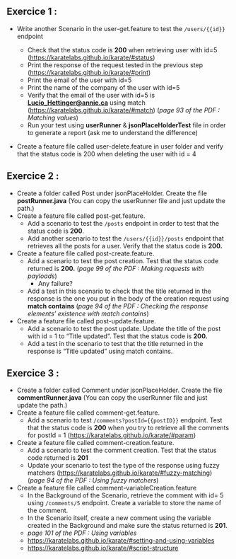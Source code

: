 
## Exercice 1 :



- Write another Scenario in the user-get.feature to test the `/users/{{id}}` endpoint
    - Check that the status code is **200** when retrieving user with id=5 (https://karatelabs.github.io/karate/#status)
    - Print the response of the request tested in the previous step (https://karatelabs.github.io/karate/#print)
    - Print the email of the user with id=5
    - Print the name of the company of the user with id=5
    - Verify that the email of the user with id=5 is **Lucio_Hettinger@annie.ca** using match (https://karatelabs.github.io/karate/#match) (*page 93 of the PDF : Matching values*)
    - Run your test using **userRunner** & **jsonPlaceHolderTest** file in order to generate a report (ask me to understand the difference)

- Create a feature file called user-delete.feature in user folder and verify that the status code is 200 when deleting the user with id = 4

## Exercice 2 :



- Create a folder called Post under jsonPlaceHolder. Create the file **postRunner.java** (You can copy the userRunner file and just update the path.)
- Create a feature file called post-get.feature.
    - Add a scenario to test the `/posts` endpoint in order to test that the status code is **200**.
    - Add another scenario to test the `/users/{{id}}/posts` endpoint that retrieves all the posts for a user. Verify that the status code is **200.**
- Create a feature file called post-create.feature.
    - Add a scenario to test the post creation. Test that the status code returned is **200.** (*page 99 of the PDF : Making requests with payloads*)
        - Any failure?
    - Add a test in this scenario to check that the title returned in the response is the one you put in the body of the creation request using **match contains** (*page 94 of the PDF : Checking the response elements’ existence with match contains*)
- Create a feature file called post-update.feature.
    - Add a scenario to test the post update. Update the title of the post with id = 1 to “Title updated”. Test that the status code is **200.**
    - Add a test in the scenario to test that the title returned in the response is “Title updated” using match contains.

## Exercice 3 :



- Create a folder called Comment under jsonPlaceHolder. Create the file **commentRunner.java** (You can copy the userRunner file and just update the path.)
- Create a feature file called comment-get.feature.
    - Add a scenario to test `/comments?postId={{postID}}` endpoint. Test that the status code is **200** when you try to retrieve all the comments for postId = 1 (https://karatelabs.github.io/karate/#param)
- Create a feature file called comment-creation.feature.
    - Add a scenario to test the comment creation. Test that the status code returned is **201**
    - Update your scenario to test the type of the response using fuzzy matchers (https://karatelabs.github.io/karate/#fuzzy-matching) (*page 94 of the PDF : Using fuzzy matchers*)
- Create a feature file called comment-variableCreation.feature
    - In the Background of the Scenario, retrieve the comment with id= 5 using `/comments/5` endpoint. Create a variable to store the name of the comment.
    - In the Scenario itself, create a new comment using the variable created in the Background and make sure the status returned is **201**.
    - *page 101 of the PDF : Using variables*
    - https://karatelabs.github.io/karate/#setting-and-using-variables
    - https://karatelabs.github.io/karate/#script-structure
